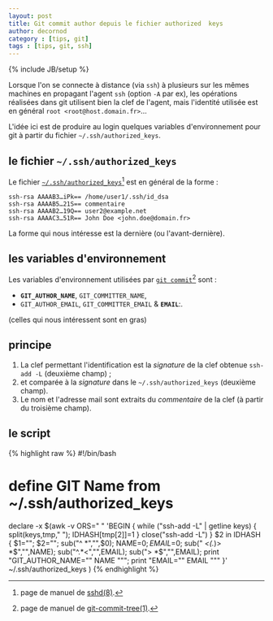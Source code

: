 ```yaml
---
layout: post
title: Git commit author depuis le fichier authorized  keys
author: decornod
category : [tips, git]
tags : [tips, git, ssh]
---
```

{% include JB/setup %}

Lorsque l'on se connecte à distance (via `ssh`) à plusieurs sur les mêmes machines en propagant l'agent `ssh` (option `-A` par ex), les opérations réalisées dans git utilisent bien la clef de l'agent, mais l'identité utilisée est en général `root <root@host.domain.fr>`…

L'idée ici est de produire au login quelques variables d'environnement pour git à partir du fichier `~/.ssh/authorized_keys`.

## le fichier `~/.ssh/authorized_keys`

Le fichier [`~/.ssh/authorized_keys`][authorized_keys][^1] est en général de la forme :

    ssh-rsa AAAAB3…iPk== /home/user1/.ssh/id_dsa
    ssh-rsa AAAAB5…21S== commentaire
    ssh-rsa AAAAB2…19Q== user2@example.net
    ssh-rsa AAAAC3…51R== John Doe <john.doe@domain.fr>

La forme qui nous intéresse est la dernière (ou l'avant-dernière).

[authorized_keys]: http://www.linuxmanpages.com/man8/sshd.8.php#lbAJ

## les variables d'environnement

Les variables d'environnement utilisées par [`git commit`][git-commit-tree][^2] sont :
* __`GIT_AUTHOR_NAME`__, `GIT_COMMITTER_NAME`,
* `GIT_AUTHOR_EMAIL`, `GIT_COMMITTER_EMAIL` & __`EMAIL`__:.

(celles qui nous intéressent sont en gras)

[git-commit-tree]: https://www.kernel.org/pub/software/scm/git/docs/git-commit-tree.html#_commit_information

## principe

1. La clef permettant l'identification est la _signature_ de la clef obtenue `ssh-add -L` (deuxième champ) ;
2. et comparée à la _signature_ dans le `~/.ssh/authorized_keys` (deuxième champ).
3. Le nom et l'adresse mail sont extraits du _commentaire_ de la clef (à partir du troisième champ).

## le script

{% highlight raw %}
#!/bin/bash

# define GIT Name from ~/.ssh/authorized_keys
declare -x $(awk -v ORS=" " 'BEGIN {
    while ("ssh-add -L" | getline keys)
    {
      split(keys,tmp," ");
      IDHASH[tmp[2]]=1
    }
    close("ssh-add -L") }
  $2 in IDHASH {
    $1=""; $2=""; sub("^ *","",$0);
    NAME=$0; EMAIL=$0;
    sub(" *<(.*)> *$","",NAME);
    sub("^.*<","",EMAIL); sub("> *$","",EMAIL);
    print "GIT_AUTHOR_NAME=\"" NAME "\"";
    print "EMAIL=\"" EMAIL "\"" }' \
 ~/.ssh/authorized_keys )
{% endhighlight %}


[^1]: page de manuel de [sshd(8)][authorized_keys].
[^2]: page de manuel de [git-commit-tree(1)][git-commit-tree].

<!-- vi: set ft=markdown :-->
